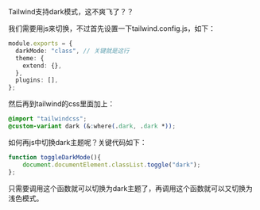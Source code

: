 Tailwind支持dark模式，这不爽飞了？？

我们需要用js来切换，不过首先设置一下tailwind.config.js，如下：

```ts
module.exports = {
  darkMode: "class", // 关键就是这行
  theme: {
    extend: {},
  },
  plugins: [],
};

```

然后再到tailwind的css里面加上：

```css
@import "tailwindcss";
@custom-variant dark (&:where(.dark, .dark *));
```

如何再js中切换dark主题呢？关键代码如下：

```js
function toggleDarkMode(){
    document.documentElement.classList.toggle("dark");
};
```

只需要调用这个函数就可以切换为dark主题了，再调用这个函数就可以又切换为浅色模式。